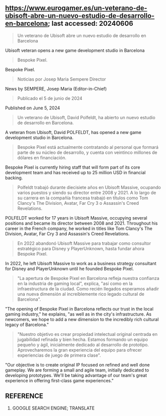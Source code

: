 ## https://www.eurogamer.es/un-veterano-de-ubisoft-abre-un-nuevo-estudio-de-desarrollo-en-barcelona; last accessed: 20240606

> Un veterano de Ubisoft abre un nuevo estudio de desarrollo en Barcelona

Ubisoft veteran opens a new game development studio in Barcelona

> Bespoke Pixel.

Bespoke Pixel.

> Noticias por Josep Maria Sempere Director

News by SEMPERE, Josep Maria (Editor-in-Chief)

> Publicado el 5 de junio de 2024

Published on June 5, 2024

> Un veterano de Ubisoft, David Polfeldt, ha abierto un nuevo estudio de desarrollo en Barcelona.

A veteran from Ubisoft, David POLFELDT, has opened a new game development studio in Barcelona.

> Bespoke Pixel está actualmente contratando al personal que formará parte de su núcleo de desarrollo, y cuenta con veintinco millones de dólares en financiación.

Bespoke Pixel is currently hiring staff that will form part of its core development team and has received up to 25 million USD in financial backing. 

> Polfeldt trabajó durante diecisiete años en Ubisoft Massive, ocupando varios puestos y siendo su director entre 2008 y 2021. A lo largo de su carrera en la compañía francesa trabajó en títulos como Tom Clancy's The Division, Avatar, Far Cry 3 o Assassin's Creed Revelations.

POLFELDT worked for 17 years in Ubisoft Massive, occupying several positions and became its director between 2008 and 2021. Throughout his career in the French company, he worked in titles like Tom Clancy's The Division, Avatar, Far Cry 3 and Assassin's Creed Revelations.

> En 2022 abandonó Ubisoft Massive para trabajar como consultor estratégico para Disney y PlayerUnknown, hasta fundar ahora Bespoke Pixel.

In 2022, he left Ubisoft Massive to work as a business strategy consultant for Disney and PlayerUnknown until he founded Bespoke Pixel.

> "La apertura de Bespoke Pixel en Barcelona refleja nuestra confianza en la industria de gaming local", explica, "así como en la infraestructura de la ciudad. Como recién llegados esperamos añadir una nueva dimensión al increíblemente rico legado cultural de Barcelona".

"The opening of Bespoke Pixel in Barcelona reflects our trust in the local gaming industry," he explains, "as well as in the city's infrastructure. As newcomers, we hope to add a new dimension to the incredibly rich cultural legacy of Barcelona."

> "Nuestro objetivo es crear propiedad intelectual original centrada en jugabilidad refinada y bien hecha. Estamos formando un equipo pequeño y ágil, inicialmente dedicado al desarrollo de prototipo. Aprovecharemos la gran experiencia del equipo para ofrecer experiencias de juego de primera clase". 

"Our objective is to create original IP focused on refined and well done gameplay. We are forming a small and agile team, initially dedicated to developing prototypes. We'll be taking advantage of our team's great experience in offering first-class game experiences."

## REFERENCE

1) GOOGLE SEARCH ENGINE; TRANSLATE 
